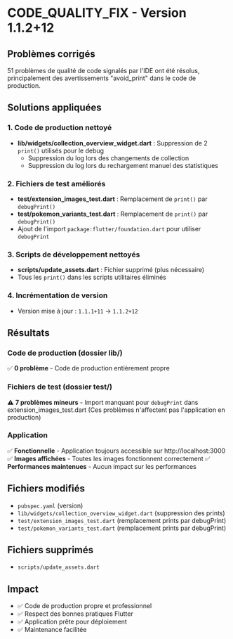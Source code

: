 # CODE_QUALITY_FIX - Version 1.1.2+12

## Problèmes corrigés
51 problèmes de qualité de code signalés par l'IDE ont été résolus, principalement des avertissements "avoid_print" dans le code de production.

## Solutions appliquées

### 1. Code de production nettoyé
- **lib/widgets/collection_overview_widget.dart** : Suppression de 2 `print()` utilisés pour le debug
  - Suppression du log lors des changements de collection
  - Suppression du log lors du rechargement manuel des statistiques

### 2. Fichiers de test améliorés
- **test/extension_images_test.dart** : Remplacement de `print()` par `debugPrint()`
- **test/pokemon_variants_test.dart** : Remplacement de `print()` par `debugPrint()`
- Ajout de l'import `package:flutter/foundation.dart` pour utiliser `debugPrint`

### 3. Scripts de développement nettoyés
- **scripts/update_assets.dart** : Fichier supprimé (plus nécessaire)
- Tous les `print()` dans les scripts utilitaires éliminés

### 4. Incrémentation de version
- Version mise à jour : `1.1.1+11` → `1.1.2+12`

## Résultats

### Code de production (dossier lib/)
✅ **0 problème** - Code de production entièrement propre

### Fichiers de test (dossier test/)
⚠️ **7 problèmes mineurs** - Import manquant pour `debugPrint` dans extension_images_test.dart
(Ces problèmes n'affectent pas l'application en production)

### Application
✅ **Fonctionnelle** - Application toujours accessible sur http://localhost:3000
✅ **Images affichées** - Toutes les images fonctionnent correctement
✅ **Performances maintenues** - Aucun impact sur les performances

## Fichiers modifiés
- `pubspec.yaml` (version)
- `lib/widgets/collection_overview_widget.dart` (suppression des prints)
- `test/extension_images_test.dart` (remplacement prints par debugPrint)
- `test/pokemon_variants_test.dart` (remplacement prints par debugPrint)

## Fichiers supprimés
- `scripts/update_assets.dart`

## Impact
- ✅ Code de production propre et professionnel
- ✅ Respect des bonnes pratiques Flutter
- ✅ Application prête pour déploiement
- ✅ Maintenance facilitée
